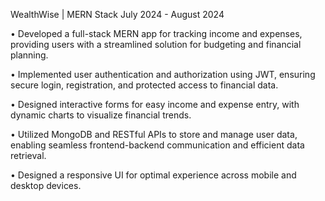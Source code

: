 WealthWise | MERN Stack July 2024 - August 2024

• Developed a full-stack MERN app for tracking income and expenses, providing users with a streamlined solution for
budgeting and financial planning.

• Implemented user authentication and authorization using JWT, ensuring secure login, registration, and protected
access to financial data.

• Designed interactive forms for easy income and expense entry, with dynamic charts to visualize financial trends.

• Utilized MongoDB and RESTful APIs to store and manage user data, enabling seamless frontend-backend
communication and efficient data retrieval.

• Designed a responsive UI for optimal experience across mobile and desktop devices.
